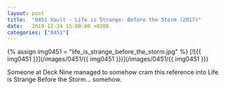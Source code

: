 ```yaml
---
layout: post
title:  "0451 Vault - Life is Strange: Before the Storm (2017)"
date:   2019-12-24 15:00:00 +0200
categories: ["0451"]
---
```

{% assign img0451 = "life_is_strange_before_the_storm.jpg" %}
[![{{ img0451 }}](/images/0451/{{ img0451 }})](/images/0451/{{ img0451 }})

Someone at Deck Nine managed to somehow cram this reference into Life is Strange Before the Storm... somehow.